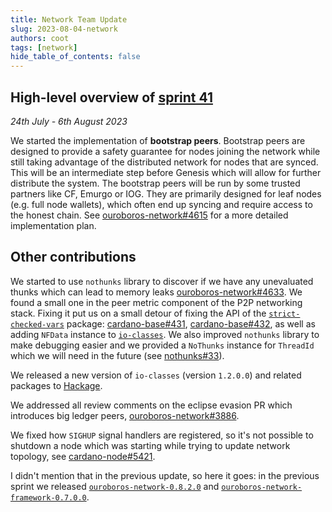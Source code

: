 ```yaml
---
title: Network Team Update
slug: 2023-08-04-network
authors: coot
tags: [network]
hide_table_of_contents: false
---
```


## High-level overview of [sprint 41][sprint-41]
_24th July - 6th August 2023_

We started the implementation of __bootstrap peers__.  Bootstrap peers are designed
to provide a safety guarantee for nodes joining the network while still taking
advantage of the distributed network for nodes that are synced.  This will be
an intermediate step before Genesis which will allow for further distribute the
system.  The bootstrap peers will be run by some trusted partners like CF,
Emurgo or IOG.   They are primarily designed for leaf nodes (e.g. full node
wallets), which often end up syncing and require access to the honest chain. See
[ouroboros-network#4615] for a more detailed implementation plan.

## Other contributions

We started to use `nothunks` library to discover if we have any unevaluated
thunks which can lead to memory leaks [ouroboros-network#4633].  We found
a small one in the peer metric component of the P2P networking stack.  Fixing
it put us on a small detour of fixing the API of the [`strict-checked-vars`]
package: [cardano-base#431], [cardano-base#432], as well as adding `NFData`
instance to [`io-classes`][io-classes#110].  We also improved `nothunks`
library to make debugging easier and we provided a `NoThunks` instance for
`ThreadId` which we will need in the future (see [nothunks#33]).

We released a new version of `io-classes` (version `1.2.0.0`) and related
packages to [Hackage][io-classes-1.2.0.0].

We addressed all review comments on the eclipse evasion PR which introduces big
ledger peers, [ouroboros-network#3886].

We fixed how `SIGHUP` signal handlers are registered, so it's not possible to
shutdown a node which was starting while trying to update network topology,
see [cardano-node#5421].

I didn't mention that in the previous update, so here it goes: in the previous
sprint we released [`ouroboros-network-0.8.2.0`] and
[`ouroboros-network-framework-0.7.0.0`].

[sprint-41]: https://github.com/orgs/input-output-hk/projects/19/views/16?filterQuery=sprint%3A%22sprint+41%22

[`strict-checked-vars`]: https://github.com/input-output-hk/cardano-base/tree/master/strict-checked-vars
[cardano-base#431]: https://github.com/input-output-hk/cardano-base/pulls/431
[cardano-base#432]: https://github.com/input-output-hk/cardano-base/pulls/432
[cardano-node#5421]: https://github.com/input-output-hk/cardano-node/pull/5421
[ouroboros-network#3886]: https://github.com/input-output-hk/ouroboros-network/issues/3886
[ouroboros-network#4615]: https://github.com/input-output-hk/ouroboros-network/issues/4615
[ouroboros-network#4633]: https://github.com/input-output-hk/ouroboros-network/issues/4633
[`ouroboros-network-0.8.2.0`]: https://github.com/input-output-hk/ouroboros-network/blob/f84fcddce472d6cfc2b838b20a2ad085fe0896ed/ouroboros-network/CHANGELOG.md
[`ouroboros-network-framework-0.7.0.0`]: https://github.com/input-output-hk/ouroboros-network/blob/ouroboros-network-framework-0.7.0.0/ouroboros-network-framework/CHANGELOG.md
[io-classes#110]: https://github.com/input-output-hk/io-sim/pull/110
[io-classes-1.2.0.0]: https://hackage.haskell.org/package/io-classes-1.2.0.0io-classes-1.2.0.0
[nothunks#33]: https://github.com/input-output-hk/nothunks/pull/33
